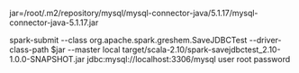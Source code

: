 jar=/root/.m2/repository/mysql/mysql-connector-java/5.1.17/mysql-connector-java-5.1.17.jar

spark-submit --class   org.apache.spark.greshem.SaveJDBCTest   --driver-class-path $jar   --master  local   target/scala-2.10/spark-savejdbctest_2.10-1.0.0-SNAPSHOT.jar      jdbc:mysql://localhost:3306/mysql user    root password

